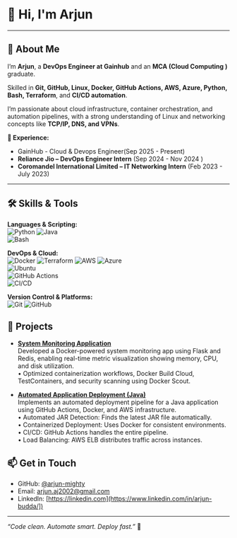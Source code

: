 <!--
 **arjun-mighty/arjun-mighty** is a special repository.  
 Put your profile README here and it will show up on your GitHub profile.
-->

# 👋 Hi, I'm Arjun 

---

## 🔭 About Me

I’m **Arjun**, a **DevOps Engineer at Gainhub** and an **MCA (Cloud Computing )** graduate.

Skilled in **Git, GitHub, Linux, Docker, GitHub Actions, AWS, Azure, Python, Bash, Terraform**, and **CI/CD automation**.  

I’m passionate about cloud infrastructure, container orchestration, and automation pipelines, with a strong understanding of Linux and networking concepts like **TCP/IP, DNS, and VPNs**.

**💼 Experience:**
- GainHub - Cloud & Devops Engineer(Sep 2025 - Present)
- **Reliance Jio – DevOps Engineer Intern** (Sep 2024 - Nov 2024 )  
- **Coromandel International Limited – IT Networking Intern** (Feb 2023 - July 2023)

---
## 🛠️ Skills & Tools

**Languages & Scripting:**  
![Python](https://img.shields.io/badge/-Python-3776AB?style=flat-square&logo=python&logoColor=white) 
![Java](https://img.shields.io/badge/-Java-007396?style=flat-square&logo=java&logoColor=white)  
![Bash](https://img.shields.io/badge/-Bash-4EAA25?style=flat-square&logo=gnu-bash&logoColor=white)  

**DevOps & Cloud:**  
![Docker](https://img.shields.io/badge/-Docker-2496ED?style=flat-square&logo=docker&logoColor=white) 
![Terraform](https://img.shields.io/badge/-Terraform-7B42BC?style=flat-square&logo=terraform&logoColor=white) 
![AWS](https://img.shields.io/badge/-AWS-232F3E?style=flat-square&logo=amazon-aws&logoColor=white) 
![Azure](https://img.shields.io/badge/-Azure-0078D4?style=flat-square&logo=microsoft-azure&logoColor=white)  
![Ubuntu](https://img.shields.io/badge/-Ubuntu-E95420?style=flat-square&logo=ubuntu&logoColor=white)  
![GitHub Actions](https://img.shields.io/badge/-GitHub%20Actions-2088FF?style=flat-square&logo=github-actions&logoColor=white)  
![CI/CD](https://img.shields.io/badge/-CI/CD-FF69B4?style=flat-square&logo=github&logoColor=white)  

**Version Control & Platforms:**  
![Git](https://img.shields.io/badge/-Git-F05032?style=flat-square&logo=git&logoColor=white) 
![GitHub](https://img.shields.io/badge/-GitHub-181717?style=flat-square&logo=github&logoColor=white) 


## 🚀 Projects

- [**System Monitoring Application**](https://github.com/arjun-mighty/System_Monitoring_Docker-project)  
  Developed a Docker-powered system monitoring app using Flask and Redis, enabling real-time metric visualization showing memory, CPU, and disk utilization.  
  • Optimized containerization workflows, Docker Build Cloud, TestContainers, and security scanning using Docker Scout.

- [**Automated Application Deployment (Java)**](https://github.com/arjun-mighty/dockerized-java-app-aws-cicd)  
  Implements an automated deployment pipeline for a Java application using GitHub Actions, Docker, and AWS infrastructure.  
  • Automated JAR Detection: Finds the latest JAR file automatically.  
  • Containerized Deployment: Uses Docker for consistent environments.  
  • CI/CD: GitHub Actions handles the entire pipeline.  
  • Load Balancing: AWS ELB distributes traffic across instances.


## 📫 Get in Touch

- GitHub: [@arjun-mighty](https://github.com/arjun-mighty)  
- Email: arjun.aj2002@gmail.com  
- LinkedIn: [https://linkedin.com](https://www.linkedin.com/in/arjun-budda/])  

---


*“Code clean. Automate smart. Deploy fast.”* 🚀
